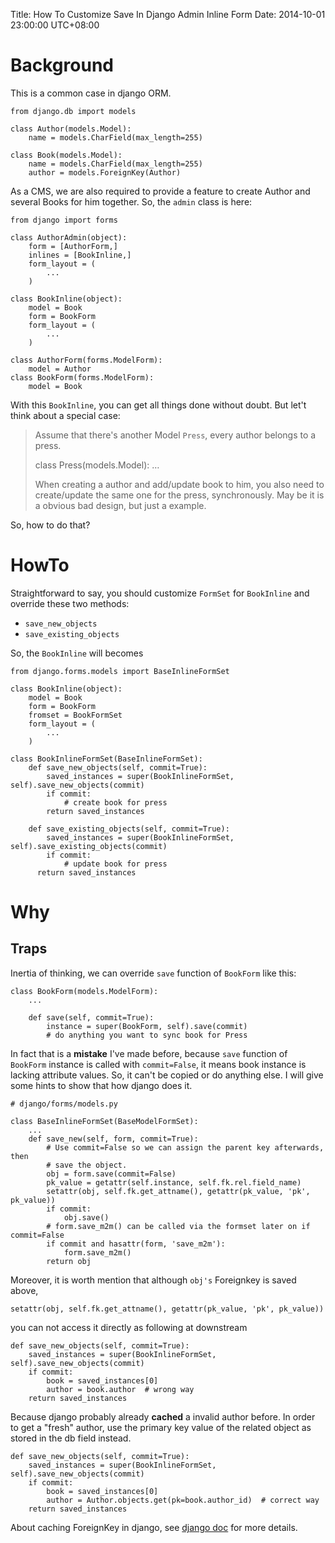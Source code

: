 Title: How To Customize Save In Django Admin Inline Form
Date: 2014-10-01 23:00:00 UTC+08:00


# Background

This is a common case in django ORM.

    from django.db import models
    
    class Author(models.Model):
        name = models.CharField(max_length=255)
    
    class Book(models.Model):
        name = models.CharField(max_length=255)
        author = models.ForeignKey(Author)

As a CMS, we are also required to provide a feature to create Author and
several Books for him together. So, the `admin` class is here:

    from django import forms
    
    class AuthorAdmin(object):
        form = [AuthorForm,]
        inlines = [BookInline,]
        form_layout = (
            ...
        )
    
    class BookInline(object):
        model = Book
        form = BookForm
        form_layout = (
            ...
        )
    
    class AuthorForm(forms.ModelForm):
        model = Author
    class BookForm(forms.ModelForm):
        model = Book

With this `BookInline`, you can get all things done without doubt.
But let't think about a special case:

> Assume that there's another Model `Press`, every author belongs to
> a press.
> 
> class Press(models.Model):
>     &#x2026;
> 
> When creating a author and add/update book to him, you also need
> to create/update the same one for the press, synchronously. May be
> it is a obvious bad design, but just a example.

So, how to do that?

# HowTo

Straightforward to say, you should customize `FormSet` for `BookInline`
and override these two methods:

-   `save_new_objects`
-   `save_existing_objects`

So, the `BookInline` will becomes

    from django.forms.models import BaseInlineFormSet
    
    class BookInline(object):
        model = Book
        form = BookForm
        fromset = BookFormSet
        form_layout = (
            ...
        )
    
    class BookInlineFormSet(BaseInlineFormSet):
        def save_new_objects(self, commit=True):
            saved_instances = super(BookInlineFormSet, self).save_new_objects(commit)
            if commit:
                # create book for press
            return saved_instances
    
        def save_existing_objects(self, commit=True):
            saved_instances = super(BookInlineFormSet, self).save_existing_objects(commit)
            if commit:
                # update book for press
          return saved_instances

# Why

## Traps

Inertia of thinking, we can override `save` function of `BookForm`
like this:

    class BookForm(models.ModelForm):
        ...
    
        def save(self, commit=True):
            instance = super(BookForm, self).save(commit)
            # do anything you want to sync book for Press

In fact that is a **mistake** I've made before, because `save` function of
`BookForm` instance is called with `commit=False`, it means book
instance is lacking attribute values. So, it can't be copied or do
anything else. I will give some hints to show that how django does it.

    # django/forms/models.py
    
    class BaseInlineFormSet(BaseModelFormSet):
        ...
        def save_new(self, form, commit=True):
            # Use commit=False so we can assign the parent key afterwards, then
            # save the object.
            obj = form.save(commit=False)
            pk_value = getattr(self.instance, self.fk.rel.field_name)
            setattr(obj, self.fk.get_attname(), getattr(pk_value, 'pk', pk_value))
            if commit:
                obj.save()
            # form.save_m2m() can be called via the formset later on if commit=False
            if commit and hasattr(form, 'save_m2m'):
                form.save_m2m()
            return obj

Moreover, it is worth mention that although `obj's` Foreignkey is saved above,

    setattr(obj, self.fk.get_attname(), getattr(pk_value, 'pk', pk_value))

you can not access it directly as following at downstream

    def save_new_objects(self, commit=True):
        saved_instances = super(BookInlineFormSet, self).save_new_objects(commit)
        if commit:
            book = saved_instances[0]
            author = book.author  # wrong way
        return saved_instances

Because django probably already **cached** a invalid author before.
In order to get a "fresh" author, use the primary key value of the
related object as stored in the db field instead.

    def save_new_objects(self, commit=True):
        saved_instances = super(BookInlineFormSet, self).save_new_objects(commit)
        if commit:
            book = saved_instances[0]
            author = Author.objects.get(pk=book.author_id)  # correct way
        return saved_instances

About caching ForeignKey in django, see [django doc](https://docs.djangoproject.com/en/dev/topics/db/queries/#one-to-many-relationships) for more details.
